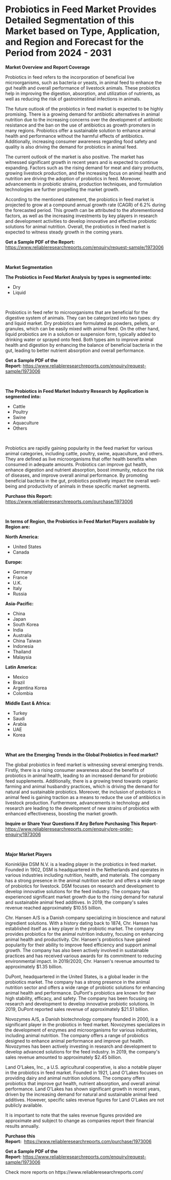 <p><h1>Probiotics in Feed Market Provides Detailed Segmentation of this Market based on Type, Application, and Region and Forecast for the Period from 2024 - 2031</h1></p><p><strong>Market Overview and Report Coverage</strong></p>
<p><p>Probiotics in feed refers to the incorporation of beneficial live microorganisms, such as bacteria or yeasts, in animal feed to enhance the gut health and overall performance of livestock animals. These probiotics help in improving the digestion, absorption, and utilization of nutrients, as well as reducing the risk of gastrointestinal infections in animals.</p><p>The future outlook of the probiotics in feed market is expected to be highly promising. There is a growing demand for antibiotic alternatives in animal nutrition due to the increasing concerns over the development of antibiotic resistance and the ban on the use of antibiotics as growth promoters in many regions. Probiotics offer a sustainable solution to enhance animal health and performance without the harmful effects of antibiotics. Additionally, increasing consumer awareness regarding food safety and quality is also driving the demand for probiotics in animal feed.</p><p>The current outlook of the market is also positive. The market has witnessed significant growth in recent years and is expected to continue expanding. Factors such as the rising demand for meat and dairy products, growing livestock production, and the increasing focus on animal health and nutrition are driving the adoption of probiotics in feed. Moreover, advancements in probiotic strains, production techniques, and formulation technologies are further propelling the market growth.</p><p>According to the mentioned statement, the probiotics in feed market is projected to grow at a compound annual growth rate (CAGR) of 6.2% during the forecasted period. This growth can be attributed to the aforementioned factors, as well as the increasing investments by key players in research and development activities to develop innovative and effective probiotic solutions for animal nutrition. Overall, the probiotics in feed market is expected to witness steady growth in the coming years.</p></p>
<p><strong>Get a Sample PDF of the Report:</strong> <a href="https://www.reliableresearchreports.com/enquiry/request-sample/1973006">https://www.reliableresearchreports.com/enquiry/request-sample/1973006</a></p>
<p>&nbsp;</p>
<p><strong>Market Segmentation</strong></p>
<p><strong>The Probiotics in Feed Market Analysis by types is segmented into:</strong></p>
<p><ul><li>Dry</li><li>Liquid</li></ul></p>
<p>&nbsp;</p>
<p><p>Probiotics in feed refer to microorganisms that are beneficial for the digestive system of animals. They can be categorized into two types: dry and liquid market. Dry probiotics are formulated as powders, pellets, or granules, which can be easily mixed with animal feed. On the other hand, liquid probiotics are in a solution or suspension form, typically added to drinking water or sprayed onto feed. Both types aim to improve animal health and digestion by enhancing the balance of beneficial bacteria in the gut, leading to better nutrient absorption and overall performance.</p></p>
<p><strong>Get a Sample PDF of the Report:</strong>&nbsp;<a href="https://www.reliableresearchreports.com/enquiry/request-sample/1973006">https://www.reliableresearchreports.com/enquiry/request-sample/1973006</a></p>
<p>&nbsp;</p>
<p><strong>The Probiotics in Feed Market Industry Research by Application is segmented into:</strong></p>
<p><ul><li>Cattle</li><li>Poultry</li><li>Swine</li><li>Aquaculture</li><li>Others</li></ul></p>
<p>&nbsp;</p>
<p><p>Probiotics are rapidly gaining popularity in the feed market for various animal categories, including cattle, poultry, swine, aquaculture, and others. They are defined as live microorganisms that offer health benefits when consumed in adequate amounts. Probiotics can improve gut health, enhance digestion and nutrient absorption, boost immunity, reduce the risk of diseases, and improve overall animal performance. By promoting beneficial bacteria in the gut, probiotics positively impact the overall well-being and productivity of animals in these specific market segments.</p></p>
<p><strong>Purchase this Report:</strong>&nbsp; <a href="https://www.reliableresearchreports.com/purchase/1973006">https://www.reliableresearchreports.com/purchase/1973006</a></p>
<p>&nbsp;</p>
<p><strong>In terms of Region, the Probiotics in Feed Market Players available by Region are:</strong></p>
<p>
    <p> <strong> North America: </strong>
        <ul>
            <li>United States</li>
            <li>Canada</li>
        </ul>
        </p> 
    <p> <strong> Europe: </strong>
        <ul>
            <li>Germany</li>
            <li>France</li>
            <li>U.K.</li>
            <li>Italy</li>
            <li>Russia</li>
        </ul>
        </p> 
    <p> <strong> Asia-Pacific: </strong>
        <ul>
            <li>China</li>
            <li>Japan</li>
            <li>South Korea</li>
            <li>India</li>
            <li>Australia</li>
            <li>China Taiwan</li>
            <li>Indonesia</li>
            <li>Thailand</li>
            <li>Malaysia</li>
        </ul>
        </p> 
    <p> <strong> Latin America: </strong>
        <ul>
            <li>Mexico</li>
            <li>Brazil</li>
            <li>Argentina Korea</li>
            <li>Colombia</li>
        </ul>
        </p> 
    <p> <strong> Middle East & Africa: </strong>
        <ul>
            <li>Turkey</li>
            <li>Saudi</li>
            <li>Arabia</li>
            <li>UAE</li>
            <li>Korea</li>
        </ul>
    </p>
    </p>
<p>&nbsp;</p>
<p><strong>What are the Emerging Trends in the Global Probiotics in Feed market?</strong></p>
<p><p>The global probiotics in feed market is witnessing several emerging trends. Firstly, there is a rising consumer awareness about the benefits of probiotics in animal health, leading to an increased demand for probiotic feed supplements. Additionally, there is a growing trend towards organic farming and animal husbandry practices, which is driving the demand for natural and sustainable probiotics. Moreover, the inclusion of probiotics in animal feed is gaining traction as a means to reduce the use of antibiotics in livestock production. Furthermore, advancements in technology and research are leading to the development of new strains of probiotics with enhanced effectiveness, boosting the market growth.</p></p>
<p><strong>Inquire or Share Your Questions If Any Before Purchasing This Report</strong>- <a href="https://www.reliableresearchreports.com/enquiry/pre-order-enquiry/1973006">https://www.reliableresearchreports.com/enquiry/pre-order-enquiry/1973006</a></p>
<p>&nbsp;</p>
<p><strong>Major Market Players</strong></p>
<p><p>Koninklijke DSM N.V. is a leading player in the probiotics in feed market. Founded in 1902, DSM is headquartered in the Netherlands and operates in various industries including nutrition, health, and materials. The company has a strong presence in the animal nutrition sector and offers a wide range of probiotics for livestock. DSM focuses on research and development to develop innovative solutions for the feed industry. The company has experienced significant market growth due to the rising demand for natural and sustainable animal feed additives. In 2019, the company's sales revenue reached approximately $10.55 billion.</p><p>Chr. Hansen A/S is a Danish company specializing in bioscience and natural ingredient solutions. With a history dating back to 1874, Chr. Hansen has established itself as a key player in the probiotic market. The company provides probiotics for the animal nutrition industry, focusing on enhancing animal health and productivity. Chr. Hansen's probiotics have gained popularity for their ability to improve feed efficiency and support animal growth. The company has also been actively involved in sustainable practices and has received various awards for its commitment to reducing environmental impact. In 2019/2020, Chr. Hansen's revenue amounted to approximately $1.35 billion.</p><p>DuPont, headquartered in the United States, is a global leader in the probiotics market. The company has a strong presence in the animal nutrition sector and offers a wide range of probiotic solutions for enhancing animal health and performance. DuPont's probiotics are known for their high stability, efficacy, and safety. The company has been focusing on research and development to develop innovative probiotic solutions. In 2019, DuPont reported sales revenue of approximately $21.51 billion.</p><p>Novozymes A/S, a Danish biotechnology company founded in 2000, is a significant player in the probiotics in feed market. Novozymes specializes in the development of enzymes and microorganisms for various industries, including animal nutrition. The company offers a range of probiotics designed to enhance animal performance and improve gut health. Novozymes has been actively investing in research and development to develop advanced solutions for the feed industry. In 2019, the company's sales revenue amounted to approximately $2.45 billion.</p><p>Land O'Lakes, Inc., a U.S. agricultural cooperative, is also a notable player in the probiotics in feed market. Founded in 1921, Land O'Lakes focuses on providing dairy and animal nutrition solutions. The company offers probiotics that improve gut health, nutrient absorption, and overall animal performance. Land O'Lakes has shown significant growth in recent years, driven by the increasing demand for natural and sustainable animal feed additives. However, specific sales revenue figures for Land O'Lakes are not publicly available.</p><p>It is important to note that the sales revenue figures provided are approximate and subject to change as companies report their financial results annually.</p></p>
<p><strong>Purchase this Report:</strong>&nbsp;&nbsp;<a href="https://www.reliableresearchreports.com/purchase/1973006">https://www.reliableresearchreports.com/purchase/1973006</a></p>
<p></p>
<p><strong>Get a Sample PDF of the Report:</strong>&nbsp;<a href="https://www.reliableresearchreports.com/enquiry/request-sample/1973006">https://www.reliableresearchreports.com/enquiry/request-sample/1973006</a></p>
<p>Check more reports on https://www.reliableresearchreports.com/</p>